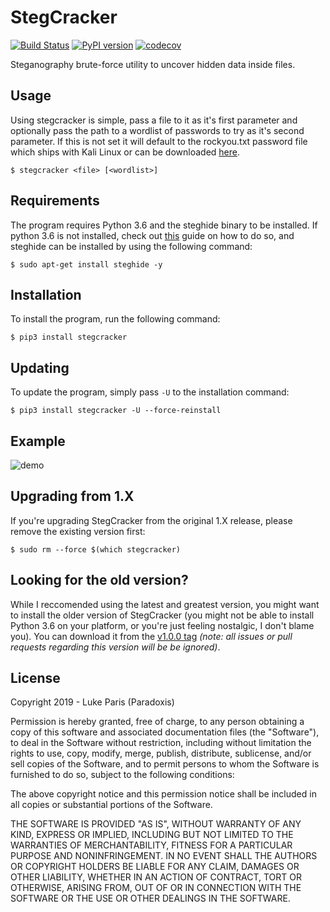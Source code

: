 # StegCracker
[![Build Status](https://travis-ci.org/Paradoxis/StegCracker.svg?branch=master)](https://travis-ci.org/Paradoxis/StegCracker)
[![PyPI version](https://badge.fury.io/py/stegcracker.svg)](https://badge.fury.io/py/stegcracker)
[![codecov](https://codecov.io/gh/Paradoxis/StegCracker/branch/master/graph/badge.svg)](https://codecov.io/gh/Paradoxis/StegCracker)

Steganography brute-force utility to uncover hidden data inside files.

## Usage
Using stegcracker is simple, pass a file to it as it's first parameter and optionally pass the path
to a wordlist of passwords to try as it's second parameter. If this is not set it will default to the
rockyou.txt password file which ships with Kali Linux or can be downloaded [here](https://github.com/danielmiessler/SecLists/raw/master/Passwords/Leaked-Databases/rockyou.txt.tar.gz).

```
$ stegcracker <file> [<wordlist>]
```

## Requirements
The program requires Python 3.6 and the steghide binary to be installed. If 
python 3.6 is not installed, check out [this](https://unix.stackexchange.com/questions/332641/how-to-install-python-3-6)
guide on how to do so, and steghide can be installed by using the following command:

```
$ sudo apt-get install steghide -y
```

## Installation
To install the program, run the following command:

```
$ pip3 install stegcracker
```

## Updating
To update the program, simply pass `-U` to the installation command:

```
$ pip3 install stegcracker -U --force-reinstall
```

## Example

![demo](https://github.com/Paradoxis/StegCracker/raw/master/stegcracker.gif)

## Upgrading from 1.X
If you're upgrading StegCracker from the original 1.X release, please remove the existing version first:

```
$ sudo rm --force $(which stegcracker)
```

## Looking for the old version?
While I reccomended using the latest and greatest version, you might want to install the older version of StegCracker (you might not be able to install Python 3.6 on your platform, or you're just feeling nostalgic, I don't blame you). You can download it from the [v1.0.0 tag](https://github.com/Paradoxis/StegCracker/blob/v1.0.0/stegcracker) _(note: all issues or pull requests regarding this version will be be ignored)_.

## License
Copyright 2019 - Luke Paris (Paradoxis)

Permission is hereby granted, free of charge, to any person obtaining a copy of this software and associated documentation files (the "Software"), to deal in the Software without restriction, 
including without limitation the rights to use, copy, modify, merge, publish, distribute, sublicense, and/or sell copies of the Software, and to permit persons to whom the Software is furnished to 
do so, subject to the following conditions:

The above copyright notice and this permission notice shall be included in all copies or substantial portions of the Software.

THE SOFTWARE IS PROVIDED "AS IS", WITHOUT WARRANTY OF ANY KIND, EXPRESS OR IMPLIED, INCLUDING BUT NOT LIMITED TO THE WARRANTIES OF MERCHANTABILITY, FITNESS FOR A PARTICULAR PURPOSE AND 
NONINFRINGEMENT. IN NO EVENT SHALL THE AUTHORS OR COPYRIGHT HOLDERS BE LIABLE FOR ANY CLAIM, DAMAGES OR OTHER LIABILITY, WHETHER IN AN ACTION OF CONTRACT, TORT OR OTHERWISE, ARISING FROM, OUT OF 
OR IN CONNECTION WITH THE SOFTWARE OR THE USE OR OTHER DEALINGS IN THE SOFTWARE.
